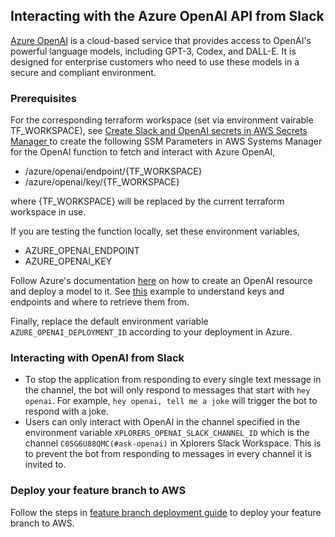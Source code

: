 ## Interacting with the Azure OpenAI API from Slack

[Azure OpenAI](https://learn.microsoft.com/en-us/azure/cognitive-services/openai/overview) is a cloud-based service that provides access to OpenAI's powerful language models, including GPT-3, Codex, and DALL-E. It is designed for enterprise customers who need to use these models in a secure and compliant environment.

### Prerequisites

For the corresponding terraform workspace (set via environment vairable TF_WORKSPACE), see [Create Slack and OpenAI secrets in AWS Secrets Manager
](feature_branch_deployment#Create-Slack-and-OpenAI-secrets-in-AWS-Secrets-Manager) to create the following SSM Parameters in AWS Systems Manager for the OpenAI function to fetch and interact with Azure OpenAI,

* /azure/openai/endpoint/{TF_WORKSPACE}
* /azure/openai/key/{TF_WORKSPACE}

where {TF_WORKSPACE} will be replaced by the current terraform workspace in use.

If you are testing the function locally, set these environment variables,

* AZURE_OPENAI_ENDPOINT
* AZURE_OPENAI_KEY

Follow Azure's documentation [here](https://learn.microsoft.com/en-us/azure/cognitive-services/openai/how-to/create-resource) on how to create an OpenAI resource and deploy a model to it. See [this](https://learn.microsoft.com/en-us/azure/cognitive-services/openai/quickstart?tabs=command-line&pivots=programming-language-javascript#:~:text=Retrieve%20key%20and%20endpoint) example to understand keys and endpoints and where to retrieve them from.

Finally, replace the default environment variable `AZURE_OPENAI_DEPLOYMENT_ID` according to your deployment in Azure.

### Interacting with OpenAI from Slack

* To stop the application from responding to every single text message in the channel, the bot will only respond to messages that start with `hey openai`. For example, `hey openai, tell me a joke` will trigger the bot to respond with a joke.
* Users can only interact with OpenAI in the channel specified in the environment variable `XPLORERS_OPENAI_SLACK_CHANNEL_ID` which is the channel `C05G6U88QMC(#ask-openai)` in Xplorers Slack Workspace. This is to prevent the bot from responding to messages in every channel it is invited to.

### Deploy your feature branch to AWS

Follow the steps in [feature branch deployment guide](docs/feature_branch_deployment.md) to deploy your feature branch to AWS.
